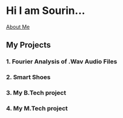 # Hi I am Sourin...
[About Me](https://souringhosh.github.io/aboutme.md)

## My Projects

### 1. Fourier Analysis of .Wav Audio Files

### 2. Smart Shoes

### 3. My B.Tech project

### 4. My M.Tech project




